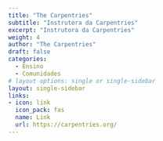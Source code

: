 ```yaml
---
title: "The Carpentries"
subtitle: "Instrutora da Carpentries"
excerpt: "Instrutora da Carpentries"
weight: 4
author: "The Carpentries"
draft: false
categories:
  - Ensino
  - Comunidades
# layout options: single or single-sidebar
layout: single-sidebar
links:
- icon: link
  icon_pack: fas
  name: Link
  url: https://carpentries.org/
---
```

